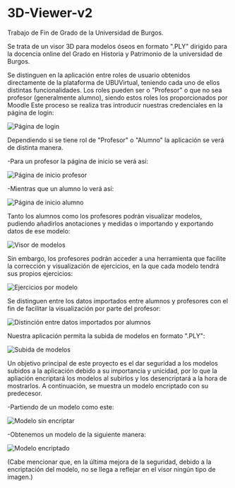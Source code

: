 ﻿# 3D-Viewer-v2
Trabajo de Fin de Grado de la Universidad de Burgos.

Se trata de un visor 3D para modelos óseos en formato ".PLY" dirigido para la docencia online del Grado en Historia y Patrimonio de la universidad de Burgos.

Se distinguen en la aplicación entre roles de usuario obtenidos directamente de la plataforma de UBUVirtual, teniendo cada uno de ellos distintas funcionalidades. Los roles pueden ser o "Profesor" o que no sea profesor (generalmente alumno), siendo estos roles los proporcionados por Moodle
Este proceso se realiza tras introducir nuestras credenciales en la página de login:

![Página de login](https://github.com/jmg0137/3D-Viewer-v2.0/blob/master/Documentaci%C3%B3n/LaTex/img/login-page.JPG)

Dependiendo si se tiene rol de "Profesor" o "Alumno" la aplicación se verá de distinta manera.

-Para un profesor la página de inicio se verá así:

![Página de inicio profesor](https://github.com/jmg0137/3D-Viewer-v2.0/blob/master/Documentaci%C3%B3n/LaTex/img/main-page-profesor.JPG)

-Mientras que un alumno lo verá así:

![Página de inicio alumno](https://github.com/jmg0137/3D-Viewer-v2.0/blob/master/Documentaci%C3%B3n/LaTex/img/main-page-alumno.JPG)

Tanto los alumnos como los profesores podrán visualizar modelos, pudiendo añadirlos anotaciones y medidas o importando y exportando datos de ese modelo:

![Visor de modelos](https://github.com/jmg0137/3D-Viewer-v2.0/blob/master/Documentaci%C3%B3n/LaTex/img/viewer-femur-annotation-greater-trocanter.jpg)

Sin embargo, los profesores podrán acceder a una herramienta que facilite la corrección y visualización de ejercicios, en la que cada modelo tendrá sus propios ejercicios:

![Ejercicios por modelo](https://github.com/jmg0137/3D-Viewer-v2.0/blob/master/Documentaci%C3%B3n/LaTex/img/rep-ejercicios-por-modelo.JPG)

Se distinguen entre los datos importados entre alumnos y profesores con el fin de facilitar la visualización por parte del profesor:

![Distinción entre datos importados por alumnos](https://github.com/jmg0137/3D-Viewer-v2.0/blob/master/Documentaci%C3%B3n/LaTex/img/dif-import-colors.JPG)

Nuestra aplicación permita la subida de modelos en formato ".PLY":

![Subida de modelos](https://github.com/jmg0137/3D-Viewer-v2.0/blob/master/Documentaci%C3%B3n/LaTex/img/subida-modelos.JPG)

Un objetivo principal de este proyecto es el dar seguridad a los modelos subidos a la aplicación debido a su importancia y unicidad, por lo que la apliación encriptará los modelos al subirlos y los desencriptará a la hora de mostrarlos.
A continuación, se muestra un modelo encriptado con su predecesor.

-Partiendo de un modelo como este:

![Modelo sin encriptar](https://github.com/jmg0137/3D-Viewer-v2.0/blob/master/Documentaci%C3%B3n/LaTex/img/skull-corrected-notencripted.JPG)

-Obtenemos un modelo de la siguiente manera:

![Modelo encriptado](https://github.com/jmg0137/3D-Viewer-v2.0/blob/master/Documentaci%C3%B3n/LaTex/img/skull-corrected-encripted.JPG)

(Cabe mencionar que, en la última mejora de la seguridad, debido a la encriptación del modelo, no se llega a reflejar en el visor ningún tipo de imagen.)
